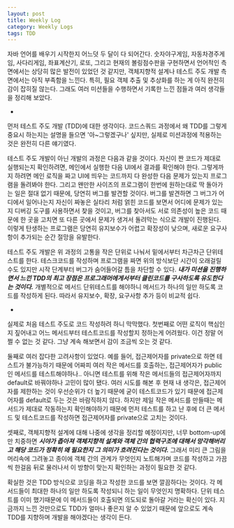 ```yaml
---
layout: post
title: Weekly Log
category: Weekly Logs
tags: TDD
---
```


자바 언어를 배우기 시작한지 어느덧 두 달이 다 되어간다. 숫자야구게임, 자동차경주게임, 사다리게임, 좌표계산기, 로또, 그리고 현재의 볼링점수판을 구현하면서 언어적인 측면에서는 상당히 많은 발전이 있었던 것 같지만, 객체지향적 설계나 테스트 주도 개발 측면에서는 아직 부족함을 느낀다. 특히, 필요 객체 추출 및 추상화를 하는 게 아직 완전히 감이 잡히질 않는다. 그래도 여러 미션들을 수행하면서 기록한 느낀 점들과 여러 생각들을 정리해 보았다.

-
먼저 테스트 주도 개발 (TDD)에 대한 생각이다. 코드스쿼드 과정에서 왜 TDD를 그렇게 중요시 하는지는 설명을 들으면 '아~그렇겠구나' 싶지만, 실제로 미션과정에 적용하는 것은 완전히 다른 얘기였다. 

테스트 주도 개발이 아닌 개발의 과정은 다음과 같을 것이다. 자신이 짠 코드가 제대로 실행되는지 확인하려면, 메인에서 실행한 다음 UI에서 결과를 확인해야 한다. 그렇게까지 하려면 메인 로직을 짜고 UI에 띄우는 코드까지 다 완성한 다음 문제가 있는지 프로그램을 돌려봐야 한다. 그리고 왠만한 사이즈의 프로그램이 한번에 원하는대로 딱 돌아가는 일은 절대 없기 때문에, 당연히 버그를 발견할 것이다. 버그를 발견하면 그 버그가 어디에서 일어나는지 자신이 짜놓은 실타리 처럼 얽힌 코드를 보면서 어디에 문제가 있는지 디버깅 도구를 사용하면서 찾을 것이고, 버그를 찾아서도 서로 의존성이 높은 코드 때문에 한 곳을 고치면 또 다른 곳에서 문제가 생겨서 돌려막는 식으로 개발이 진행된다. 이렇게 탄생하는 프로그램은 당연히 유지보수가 어렵고 확장성이 낮으며, 새로운 요구사항이 추가되는 순간 절망을 유발한다.

테스트 주도 개발은 위 과정의 고통을 작은 단위로 나눠서 밑에서부터 차근차근 단위테스트를 한다. 테스크코드를 작성하며 프로그램을 짜면 위의 방식보단 시간이 오래걸릴 수도 있지만 시작 단계부터 버그가 숨어들어갈 틈을 차단할 수 있다. ***내가 미션을 진행하면서 느낀 TDD의 최고 장점은 프로그래머에게서부터 클린코드를 구사하도록 유도한다는 것이다.*** 개별적으로 메서드 단위테스트를 해야하니 메서드가 하나의 일만 하도록 코드를 작성하게 된다. 따라서 유지보수, 확장, 요구사항 추가 등이 비교적 쉽다.

-
실제로 처음 테스트 주도로 코드 작성하려 하니 막막했다. 첫번째로 어떤 로직이 핵심인지 짚어내고 어느 메서드부터 테스트코드를 작성할지 정하는게 어려웠다. 이건 정말 어쩔 수 없는 것 같다. 그냥 계속 해보면서 감이 조금씩 오는 것 같다. 

둘째로 여러 잡다한 고려사항이 있었다. 예를 들어, 접근제어자를 private으로 하면 테스트가 불가능하기 때문에 어짜피 여러 작은 메서드를 호출하는, 접근제어자가 public인  메서드를 테스트해야하나.. 아니면 테스트를 위해 작은 메서드들의 접근제어자까지 default로 바꿔야하나 고민이 많이 됐다. 여러 시도를 해본 후 현재 내 생각은, 접근제어자를 제한하는 것이 우선순위가 더 높기 때문에 굳이 테스트코드가 있기 때문에 접근제어자를 default로 두는 것은 바람직하지 않다. 하지만 제일 작은 메서드를 만들때는 메서드가 제대로 작동하는지 확인해야하기 때문에 먼저 테스트를 하고 난 후에 더 큰 메서드 및 테스트코드를 작성하면 접근제어자를 private으로 고치는 것이다. 

셋째로, 객체지향적 설계에 대해 나중에 생각을 정리할 예정이지만, 너무 bottom-up에만 치중하면 ***시야가 좁아져 객체지향적 설계와 객체 간의 협력구조에 대해서 망각해버리고 해당 코드가 정확히 왜 필요한지 그 의미가 흐려진다는 것이다.*** 그래서 미리 큰 그림을 머리속에 그려놓고 종이에 객체 간의 관계가 무엇인지 노트해가며 코드를 작성하고 가끔씩 한걸음 뒤로 물러나서 이 방향이 맞는지 확인하는 과정이 필요한 것 같다.

확실한 것은 TDD 방식으로 코딩을 하고 작성한 코드를 보면 깔끔하다는 것이다. 각 메서드들이 최대한 하나의 일만 하도록 작성되니 하는 일이 무엇인지 명확하다. 단위 테스트를 이미 했기때문에 이 메서드들이 호출되면 의도되로 돌아갈 거라는 확신이 있다. 지금까지 느낀 것만으로도 TDD가 얼마나 좋은지 알 수 있었기 때문에 앞으로도 계속 TDD를 지향하며 개발을 해야겠다는 생각이 든다.
